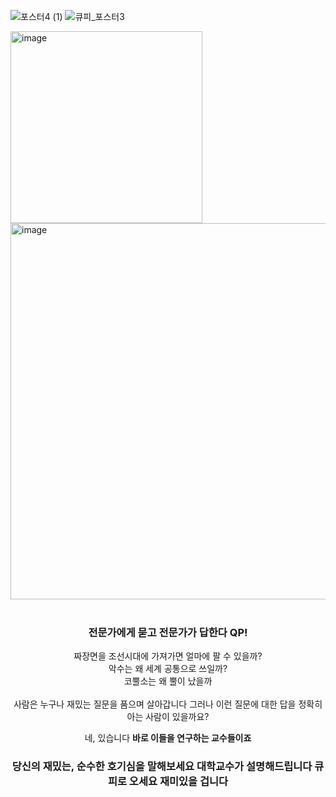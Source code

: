 ![포스터4 (1)](https://github.com/qp-official-org/.github/assets/105588857/73562686-1255-4536-9c56-d0b84352ffdd)
![큐피_포스터3](https://github.com/qp-official-org/.github/assets/105588857/69662879-3df7-4b61-b37a-16ea6a15f80a)

<img width="307" alt="image" src="https://github.com/qp-official-org/.github/assets/105588857/868e4f29-5084-4ffa-912e-4275306524d1">
<img width="602" alt="image" src="https://github.com/qp-official-org/.github/assets/105588857/50f31194-41f4-4134-9a11-359556844331">



<div align = "center">
<br>
  
<h3>전문가에게 묻고 전문가가 답한다 QP!</h3>

짜장면을 조선시대에 가져가면 얼마에 팔 수 있을까? <br>
악수는 왜 세계 공통으로 쓰일까? <br>
코뿔소는 왜 뿔이 났을까 <br>
<br>
사람은 누구나 재밌는 질문을 품으며 살아갑니다 그러나 이런 질문에 대한 답을 정확히 아는 사람이 있을까요? <br>

네, 있습니다
**바로 이들을 연구하는 교수들이죠**

### 당신의 재밌는, 순수한 호기심을 말해보세요 대학교수가 설명해드립니다 큐피로 오세요 재미있을 겁니다

</div>
